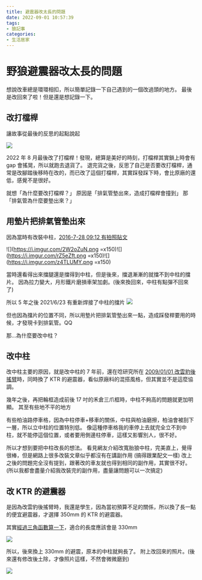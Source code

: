 ```yaml
---
title: 避震器改太長的問題
date: 2022-09-01 10:57:39
tags:
- 狼記事
categories:
- 生活居家
---
```


# 野狼避震器改太長的問題

想說改車總是環環相扣，所以簡單記錄一下自己遇到的一個改過頭的地方。
最後是改回來了啦！但是還是想記錄一下。

## 改打檔桿

讓故事從最後的反思的起點說起

![](https://i.imgur.com/0uNoDOK.jpg)

2022 年 8 月最後改了打檔桿！發現，總算是美好的時刻，打檔桿其實鎖上時會有 gap 會搖晃，所以就跑去退貨了。
退完貨之後，反思了自己是否要改打檔桿，通常是改腳踏後移時在改的，而已改了這個打檔桿，其實踩發踩下時，會比原廠的還低，感覺不是很好。

就想「為什麼要改打檔桿？」
原因是「排氣管墊出來，造成打檔桿會撞到」
那「排氣管為什麼要墊出來？」

## 用墊片把排氣管墊出來

因為當時有改裝中柱，[2016-7-28 09:12 有拍照貼文](https://forum.jorsindo.com/thread-2500336-1-2.html)

![](https://i.imgur.com/2W2oZuN.png =x150)![](https://i.imgur.com/rZ5eZft.png =x150)![](https://i.imgur.com/z4TLUMY.png =x150)

當時還看得出來擋腿還是擋得到中柱，但是後來，擋退漸漸的就擋不到中柱的擋片。
因為拉力變大，月形鐵片磨損車架加劇。(後來換回來，中柱有點彈不回來了)

所以 5 年之後 2021/6/23 有重新焊接了中柱的擋片
![](https://i.imgur.com/7mdCr0Z.jpg)

但也因為擋片的位置不同，所以用墊片把排氣管墊出來一點，造成踩發桿要用的時候，才發現卡到排氣管。QQ

那...為什麼要改中柱？

## 改中柱

改中柱主要的原因，就是改中柱的 7 年前，還在唸研究所在 [2009/01/01 改雲豹後搖臂](/2009/01-01-blogger/8176394082181294504/)時，同時換了 KTR 的避震器，看似原廠料的混搭風格，但其實並不是這麼協調。

幾年之後，再把輪框造成前後 17 吋的禾倉三爪框時，中柱不夠高的問題就更加明顯。
其至有些地不平的地方

有些柏油路停車格，因為中柱停車+移車的關係，中柱與柏油磨擦，柏油會被刮下一層，所以立中柱的位置特別低。
像這種停車格我的車停上去就完全立不到中柱，就不能停這個位置，或者要用側邊柱停車，這樣又影響別人，很不好。

所以才想到要把中柱改長的想法。
看見網友介紹改寬胎狼中柱，完美直上，覺得很棒，但是網路上很多改裝文章似乎都沒有在講副作用 (搞得跟業配文一樣) 改上之後的問題完全沒有提到，跟著改的車友就也得到相同的副作用，其實很不好。(所以我都會盡量介紹我改裝完的副作用，盡量讓問題可以一次搞定)

## 改 KTR 的避震器

是因為改雲豹後搖臂時，我還是學生，因為當初預算不足的關係，所以換了長一點的便宜避震器，才選擇 350mm 的 KTR 的避震器。

其實[經過三角函數算一下](https://forum.jorsindo.com/thread-2564705-1-1.html)，適合的長度應該會是 330mm

![](https://i.imgur.com/bh2Hhzh.png)

所以，後來換上 330mm 的避震，原本的中柱就夠長了。
附上改回來的照片。(後來還有修改後土除，才像照片這樣，不然會微微磨到)

![](https://i.imgur.com/AwJAmn3.png)

